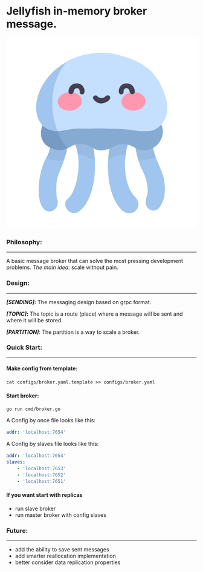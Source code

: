 # Jellyfish in-memory broker message.
![Jellyfish](logo.png?raw=true "Jellyfish Logo")

### Philosophy:
-----------

A basic message broker that can solve the most pressing development problems. 
_The main idea:_ scale without pain. 

### Design:
-----------

**_[SENDING]_:** 
The messaging design based on grpc format. 

**_[TOPIC]_:** 
The topic is a route (place) where a message will be sent and where it will be stored.

**_[PARTITION]_**: 
The partition is a way to scale a broker.

### Quick Start:
-----------

#### Make config from template:

```bach
cat configs/broker.yaml.template >> configs/broker.yaml
```

#### Start broker:

```bach
go run cmd/broker.go
```

A Config by once file looks like this:

```yaml
addr: 'localhost:7654'
```

A Config by slaves file looks like this:

```yaml
addr: 'localhost:7654'
slaves:
    - 'localhost:7653'
    - 'localhost:7652'
    - 'localhost:7651'
````

#### If you want start with replicas

- run slave broker
- run master broker with config slaves

### Future:
-----------

- add the ability to save sent messages
- add smarter reallocation implementation
- better consider data replication properties